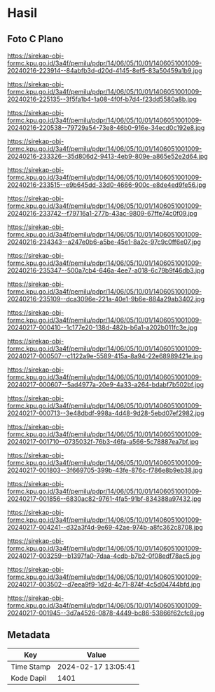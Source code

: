 # Hasil

## Foto C Plano

https://sirekap-obj-formc.kpu.go.id/3a4f/pemilu/pdpr/14/06/05/10/01/1406051001009-20240216-223914--84abfb3d-d20d-4145-8ef5-83a50459a1b9.jpg

https://sirekap-obj-formc.kpu.go.id/3a4f/pemilu/pdpr/14/06/05/10/01/1406051001009-20240216-225135--3f5fa1b4-1a08-4f0f-b7d4-f23dd5580a8b.jpg

https://sirekap-obj-formc.kpu.go.id/3a4f/pemilu/pdpr/14/06/05/10/01/1406051001009-20240216-220538--79729a54-73e8-46b0-916e-34ecd0c192e8.jpg

https://sirekap-obj-formc.kpu.go.id/3a4f/pemilu/pdpr/14/06/05/10/01/1406051001009-20240216-233326--35d806d2-9413-4eb9-809e-a865e52e2d64.jpg

https://sirekap-obj-formc.kpu.go.id/3a4f/pemilu/pdpr/14/06/05/10/01/1406051001009-20240216-233515--e9b645dd-33d0-4666-900c-e8de4ed9fe56.jpg

https://sirekap-obj-formc.kpu.go.id/3a4f/pemilu/pdpr/14/06/05/10/01/1406051001009-20240216-233742--f79716a1-277b-43ac-9809-67ffe74c0f09.jpg

https://sirekap-obj-formc.kpu.go.id/3a4f/pemilu/pdpr/14/06/05/10/01/1406051001009-20240216-234343--a247e0b6-a5be-45e1-8a2c-97c9c0ff6e07.jpg

https://sirekap-obj-formc.kpu.go.id/3a4f/pemilu/pdpr/14/06/05/10/01/1406051001009-20240216-235347--500a7cb4-646a-4ee7-a018-6c79b9f46db3.jpg

https://sirekap-obj-formc.kpu.go.id/3a4f/pemilu/pdpr/14/06/05/10/01/1406051001009-20240216-235109--dca3096e-221a-40e1-9b6e-884a29ab3402.jpg

https://sirekap-obj-formc.kpu.go.id/3a4f/pemilu/pdpr/14/06/05/10/01/1406051001009-20240217-000410--1c177e20-138d-482b-b6a1-a202b011fc3e.jpg

https://sirekap-obj-formc.kpu.go.id/3a4f/pemilu/pdpr/14/06/05/10/01/1406051001009-20240217-000507--c1122a9e-5589-415a-8a94-22e68989421e.jpg

https://sirekap-obj-formc.kpu.go.id/3a4f/pemilu/pdpr/14/06/05/10/01/1406051001009-20240217-000607--5ad4977a-20e9-4a33-a264-bdabf7b502bf.jpg

https://sirekap-obj-formc.kpu.go.id/3a4f/pemilu/pdpr/14/06/05/10/01/1406051001009-20240217-000713--3e48dbdf-998a-4d48-9d28-5ebd07ef2982.jpg

https://sirekap-obj-formc.kpu.go.id/3a4f/pemilu/pdpr/14/06/05/10/01/1406051001009-20240217-001710--0735032f-76b3-46fa-a566-5c78887ea7bf.jpg

https://sirekap-obj-formc.kpu.go.id/3a4f/pemilu/pdpr/14/06/05/10/01/1406051001009-20240217-001803--3f669705-399b-43fe-876c-f786e8b9eb38.jpg

https://sirekap-obj-formc.kpu.go.id/3a4f/pemilu/pdpr/14/06/05/10/01/1406051001009-20240217-001856--6830ac82-9761-4fa5-91bf-834388a97432.jpg

https://sirekap-obj-formc.kpu.go.id/3a4f/pemilu/pdpr/14/06/05/10/01/1406051001009-20240217-004241--d32a3f4d-9e69-42ae-974b-a8fc362c8708.jpg

https://sirekap-obj-formc.kpu.go.id/3a4f/pemilu/pdpr/14/06/05/10/01/1406051001009-20240217-003259--b1397fa0-7daa-4cdb-b7b2-0f08edf78ac5.jpg

https://sirekap-obj-formc.kpu.go.id/3a4f/pemilu/pdpr/14/06/05/10/01/1406051001009-20240217-003502--d7eea9f9-1d2d-4c71-874f-4c5d04744bfd.jpg

https://sirekap-obj-formc.kpu.go.id/3a4f/pemilu/pdpr/14/06/05/10/01/1406051001009-20240217-001945--3d7a4526-0878-4449-bc86-53866f62cfc8.jpg


## Metadata

| Key        | Value               |
| ---------- | ------------------- |
| Time Stamp | 2024-02-17 13:05:41 |
| Kode Dapil | 1401                |




